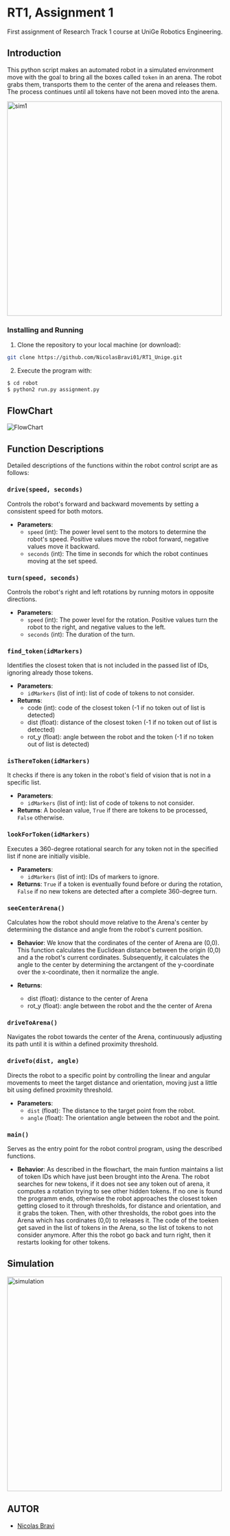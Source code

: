 
# RT1, Assignment 1
First assignment of Research Track 1 course at UniGe Robotics Engineering.

## Introduction
This python script makes an automated robot in a simulated environment move with the goal to bring all the boxes called `token` in an arena. The robot grabs them, transports them to the center of the arena and releases them. The process continues until all tokens have not been moved into the arena.


<img src="img/sim1.png" alt="sim1" width="500"/>




### Installing and Running

1. Clone the repository to your local machine (or download):
```bash
git clone https://github.com/NicolasBravi01/RT1_Unige.git
```

2. Execute the program with:
```bash
$ cd robot
$ python2 run.py assignment.py
```


## FlowChart

![FlowChart](img/flowchart.png)



## Function Descriptions

Detailed descriptions of the functions within the robot control script are as follows:

### `drive(speed, seconds)`
Controls the robot's forward and backward movements by setting a consistent speed for both motors.

- **Parameters**:
  - `speed` (int): The power level sent to the motors to determine the robot's speed. Positive values move the robot forward, negative values move it backward.
  - `seconds` (int): The time in seconds for which the robot continues moving at the set speed.

 
### `turn(speed, seconds)`
Controls the robot's right and left rotations by running motors in opposite directions.

- **Parameters**:
  - `speed` (int): The power level for the rotation. Positive values turn the robot to the right, and negative values to the left.
  - `seconds` (int): The duration of the turn.


### `find_token(idMarkers)`
Identifies the closest token that is not included in the passed list of IDs, ignoring already those tokens.

- **Parameters**:
  - `idMarkers` (list of int): list of code of tokens to not consider.
- **Returns**: 
  - code (int): code of the closest token (-1 if no token out of list is detected)
  - dist (float): distance of the closest token (-1 if no token out of list is detected)
  - rot_y (float): angle between the robot and the token (-1 if no token out of list is detected)
  

### `isThereToken(idMarkers)`
It checks if there is any token in the robot's field of vision that is not in a specific list.

- **Parameters**:
  - `idMarkers` (list of int): list of code of tokens to not consider.
- **Returns**: A boolean value, `True` if there are tokens to be processed, `False` otherwise.

### `lookForToken(idMarkers)`
Executes a 360-degree rotational search for any token not in the specified list if none are initially visible.

- **Parameters**:
  - `idMarkers` (list of int): IDs of markers to ignore.
- **Returns**: `True` if a token is eventually found before or during the rotation, `False` if no new tokens are detected after a complete 360-degree turn.

### `seeCenterArena()`
Calculates how the robot should move relative to the Arena's center by determining the distance and angle from the robot's current position. 

- **Behavior**: We know that the cordinates of the center of Arena are (0,0). This function calculates the Euclidean distance between the origin (0,0) and a the robot's current cordinates. Subsequently, it calculates the angle to the center by determining the arctangent of the y-coordinate over the x-coordinate, then it normalize the angle.


- **Returns**:
  - dist (float): distance to the center of Arena
  - rot_y (float): angle between the robot and the the center of Arena

### `driveToArena()`
Navigates the robot towards the center of the Arena, continuously adjusting its path until it is within a defined proximity threshold.


### `driveTo(dist, angle)`
Directs the robot to a specific point by controlling the linear and angular movements to meet the target distance and orientation, moving just a little bit using defined proximity threshold.

- **Parameters**:
  - `dist` (float): The distance to the target point from the robot.
  - `angle` (float): The orientation angle between the robot and the point.

### `main()`
Serves as the entry point for the robot control program, using the described functions.

- **Behavior**: As described in the flowchart, the main funtion maintains a list of token IDs which have just been brought into the Arena. The robot searches for new tokens, if it does not see any token out of arena, it computes a rotation trying to see other hidden tokens. If no one is found the programm ends, otherwise the robot approaches the closest token getting closed to it through thresholds, for distance and orientation, and it grabs the token. Then, with other thresholds, the robot goes into the Arena which has cordinates (0,0) to releases it. The code of the toeken get saved in the list of tokens in the Arena, so the list of tokens to not consider anymore. After this the robot go back and turn right, then it restarts looking for other tokens.


## Simulation

<img src="img/video.gif" alt="simulation" width="500"/>


## AUTOR

* [Nicolas Bravi](https://github.com/NicolasBravi01)
